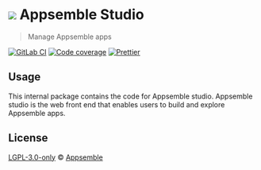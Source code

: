 # ![](https://gitlab.com/appsemble/appsemble/-/raw/0.20.36/config/assets/logo.svg) Appsemble Studio

> Manage Appsemble apps

[![GitLab CI](https://gitlab.com/appsemble/appsemble/badges/0.20.36/pipeline.svg)](https://gitlab.com/appsemble/appsemble/-/releases/0.20.36)
[![Code coverage](https://codecov.io/gl/appsemble/appsemble/branch/0.20.36/graph/badge.svg)](https://codecov.io/gl/appsemble/appsemble)
[![Prettier](https://img.shields.io/badge/code_style-prettier-ff69b4.svg)](https://prettier.io)

## Usage

This internal package contains the code for Appsemble studio. Appsemble studio is the web front end
that enables users to build and explore Appsemble apps.

## License

[LGPL-3.0-only](https://gitlab.com/appsemble/appsemble/-/blob/0.20.36/LICENSE.md) ©
[Appsemble](https://appsemble.com)
